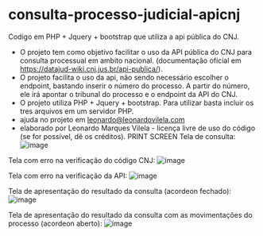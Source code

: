 # consulta-processo-judicial-apicnj
Codigo em PHP + Jquery + bootstrap que utiliza a api pública do CNJ. 
- O projeto tem como objetivo facilitar o uso da API pública do CNJ para consulta processual em ambito nacional. (documentação oficial em https://datajud-wiki.cnj.jus.br/api-publica/).
- O projeto facilita o uso da api, não sendo necessário escolher o endpoint, bastando inserir o número do processo. 
A partir do número, ele irá apontar o tribunal do processo e o endpoint da API do CNJ. 
- O projeto utiliza PHP + Jquery + bootstrap. Para utilizar basta incluir os tres arquivos em um servidor PHP.
- ajuda no projeto em leonardo@leonardovilela.com
- elaborado por Leonardo Marques Vilela - licença livre de uso do código (se for possível, dê os créditos).
PRINT SCREEN
Tela de consulta:
![image](https://github.com/leonardomv1981/consulta-processo-judicial-apicnj/assets/99840717/3f3835ca-4970-442b-a3d2-35544d3fb4bb)

Tela com erro na verificação do código CNJ:
![image](https://github.com/leonardomv1981/consulta-processo-judicial-apicnj/assets/99840717/7df0c742-14ac-4522-a603-efca56a3f835)

Tela com erro na verificação da API:
![image](https://github.com/leonardomv1981/consulta-processo-judicial-apicnj/assets/99840717/c4c8389e-a703-40b5-9aa5-98a8a48a84d3)


Tela de apresentação do resultado da consulta (acordeon fechado):
![image](https://github.com/leonardomv1981/consulta-processo-judicial-apicnj/assets/99840717/8e5ef54e-f8b1-4a39-ad9b-1ca4c7a91f13)


Tela de apresentação do resultado da consulta com as movimentações do processo (acordeon aberto):
![image](https://github.com/leonardomv1981/consulta-processo-judicial-apicnj/assets/99840717/5365cd47-dde3-4898-807d-e3f73d6f9c3f)



